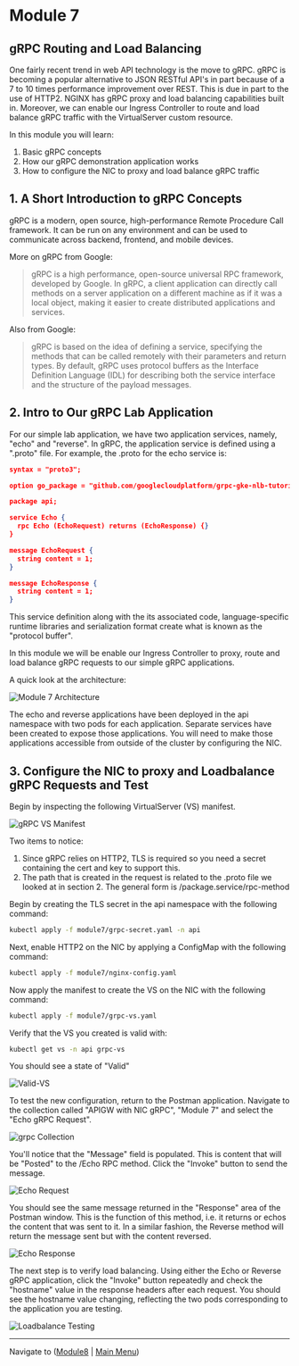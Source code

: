 # Module 7

## gRPC Routing and Load Balancing

One fairly recent trend in web API technology is the move to gRPC.   gRPC is becoming a popular alternative to JSON RESTful API's in part because of a 7 to 10 times performance improvement over REST.  This is due in part to the use of HTTP2.  NGINX has gRPC proxy and load balancing capabilities built in.  Moreover, we can enable our Ingress Controller to route and load balance gRPC traffic with the VirtualServer custom resource.  

In this module you will learn:

1. Basic gRPC concepts
2. How our gRPC demonstration application works
3. How to configure the NIC to proxy and load balance gRPC traffic

## 1. A Short Introduction to gRPC Concepts

gRPC is a modern, open source, high-performance Remote Procedure Call framework. It can be run on any environment and can be used to communicate across backend, frontend, and mobile devices.

More on gRPC from Google:

> gRPC is a high performance, open-source universal RPC framework, developed by Google. In gRPC, a client application can directly call methods on a server application on a different machine as if it was a local object, making it easier to create distributed applications and services.

Also from Google:

> gRPC is based on the idea of defining a service, specifying the methods that can be called remotely with their parameters and return types. By default, gRPC uses protocol buffers as the Interface Definition Language (IDL) for describing both the service interface and the structure of the payload messages.

## 2. Intro to Our gRPC Lab Application

For our simple lab application, we have two application services, namely, "echo" and "reverse".  In gRPC, the application service is defined using a ".proto" file.  For example, the .proto for the echo service is:

```json
syntax = "proto3";

option go_package = "github.com/googlecloudplatform/grpc-gke-nlb-tutorial/echo-grpc/api";

package api;

service Echo {
  rpc Echo (EchoRequest) returns (EchoResponse) {}
}

message EchoRequest {
  string content = 1;
}

message EchoResponse {
  string content = 1;
}
```

This service definition along with the its associated code, language-specific runtime libraries and serialization format create what is known as the "protocol buffer".  

In this module we will be enable our Ingress Controller to proxy, route and load balance gRPC requests to our simple gRPC applications.  

A quick look at the architecture:  

![Module 7 Architecture](./media/Agility%20Module%207%20-%20gRPC.jpeg)

The echo and reverse applications have been deployed in the api namespace with two pods for each application.  Separate services have been created to expose those applications.  You will need to make those applications accessible from outside of the cluster by configuring the NIC.  

## 3. Configure the NIC to proxy and Loadbalance gRPC Requests and Test

Begin by inspecting the following VirtualServer (VS) manifest.  

![gRPC VS Manifest](media/grpc-vs.png)

Two items to notice:

1. Since gRPC relies on HTTP2, TLS is required so you need a secret containing the cert and key to support this.
2. The path that is created in the request is related to the .proto file we looked at in section 2.  The general form is /package.service/rpc-method

Begin by creating the TLS secret in the api namespace with the following command:

```bash
kubectl apply -f module7/grpc-secret.yaml -n api
```

Next, enable HTTP2 on the NIC by applying a ConfigMap with the following command:

```bash
kubectl apply -f module7/nginx-config.yaml
```

Now apply the manifest to create the VS on the NIC with the following command:

```bash
kubectl apply -f module7/grpc-vs.yaml
```

Verify that the VS you created is valid with:

```bash
kubectl get vs -n api grpc-vs
```

You should see a state of "Valid"

![Valid-VS](media/valid-grpc-vs.png)

To test the new configuration, return to the Postman application.  Navigate to the collection called "APIGW with NIC gRPC", "Module 7" and select the "Echo gRPC Request".

![grpc Collection](media/grpc-collection.png)

You'll notice that the "Message" field is populated.  This is content that will be "Posted" to the /Echo RPC method.  Click the "Invoke" button to send the message.

![Echo Request](media/echo-request.png)

You should see the same message returned in the "Response" area of the Postman window.  This is the function of this method, i.e. it returns or echos the content that was sent to it.  In a similar fashion, the Reverse method will return the message sent but with the content reversed.

![Echo Response](media/echo-response.png)

The next step is to verify load balancing.  Using either the Echo or Reverse gRPC application, click the "Invoke" button repeatedly and check the "hostname" value in the response headers after each request.  You should see the hostname value changing, reflecting the two pods corresponding to the application you are testing.  

![Loadbalance Testing](media/hostname-response.png)

-------------

Navigate to ([Module8](../module8/readme.md) | [Main Menu](../README.md))
